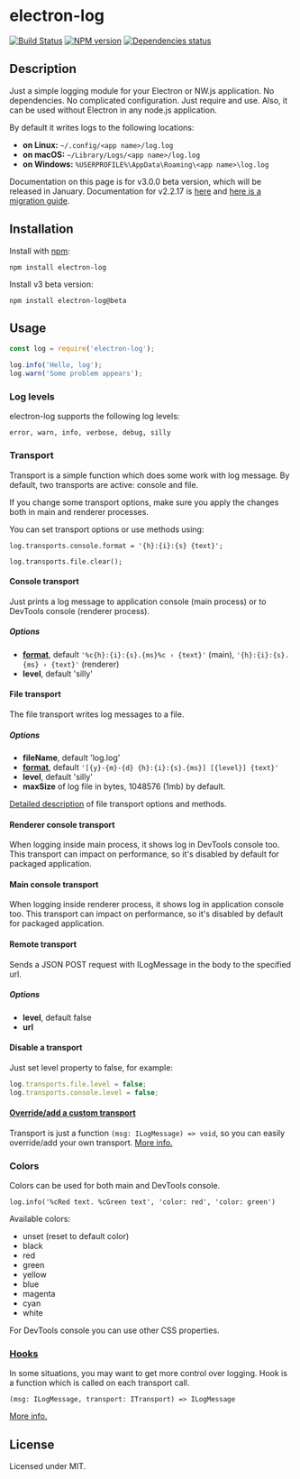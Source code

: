 # electron-log
[![Build Status](https://travis-ci.org/megahertz/electron-log.svg?branch=master)](https://travis-ci.org/megahertz/electron-log)
[![NPM version](https://badge.fury.io/js/electron-log.svg)](https://badge.fury.io/js/electron-log)
[![Dependencies status](https://david-dm.org/megahertz/electron-log/status.svg)](https://david-dm.org/megahertz/electron-log)

## Description

Just a simple logging module for your Electron or NW.js application.
No dependencies. No complicated configuration. Just require and use.
Also, it can be used without Electron in any node.js application.

By default it writes logs to the following locations:

 * **on Linux:** `~/.config/<app name>/log.log`
 * **on macOS:** `~/Library/Logs/<app name>/log.log`
 * **on Windows:** `%USERPROFILE%\AppData\Roaming\<app name>\log.log`

Documentation on this page is for v3.0.0 beta version, which will be released
in January. Documentation for v2.2.17 is
[here](https://github.com/megahertz/electron-log/tree/v2.2.17) and 
[here is a migration guide](doc/migrate-v3.md).

## Installation

Install with [npm](https://npmjs.org/package/electron-log):

    npm install electron-log
    
Install v3 beta version:

    npm install electron-log@beta

## Usage

```js
const log = require('electron-log');

log.info('Hello, log');
log.warn('Some problem appears');
```

### Log levels

electron-log supports the following log levels:

    error, warn, info, verbose, debug, silly

### Transport

Transport is a simple function which does some work with log message.
By default, two transports are active: console and file. 

If you change some transport options, make sure you apply the changes both in
main and renderer processes.

You can set transport options or use methods using:

`log.transports.console.format = '{h}:{i}:{s} {text}';`

`log.transports.file.clear();`

#### Console transport

Just prints a log message to application console (main process) or to
DevTools console (renderer process).

##### Options

- **[format](doc/format.md)**, default
  `'%c{h}:{i}:{s}.{ms}%c › {text}'` (main),
  `'{h}:{i}:{s}.{ms} › {text}'` (renderer)
- **level**, default 'silly'

#### File transport

The file transport writes log messages to a file.

##### Options

- **fileName**, default 'log.log'
- **[format](doc/format.md)**, default
  `'[{y}-{m}-{d} {h}:{i}:{s}.{ms}] [{level}] {text}'`
- **level**, default 'silly'
- **maxSize** of log file in bytes, 1048576 (1mb) by default.

[Detailed description](doc/file.md) of file transport options and methods.

#### Renderer console transport

When logging inside main process, it shows log in DevTools console too.
This transport can impact on performance, so it's disabled by default
for packaged application.

#### Main console transport

When logging inside renderer process, it shows log in application
console too. This transport can impact on performance, so it's disabled
by default for packaged application.

#### Remote transport

Sends a JSON POST request with ILogMessage in the body to the specified url.

##### Options

- **level**, default false
- **url**

#### Disable a transport

Just set level property to false, for example:

```js
log.transports.file.level = false;
log.transports.console.level = false;
```

#### [Override/add a custom transport](doc/extend.md#transport)

Transport is just a function `(msg: ILogMessage) => void`, so you can
easily override/add your own transport.
[More info.](doc/extend.md#transport)

### Colors

Colors can be used for both main and DevTools console.

`log.info('%cRed text. %cGreen text', 'color: red', 'color: green')`

Available colors:
 - unset (reset to default color)
 - black
 - red
 - green
 - yellow
 - blue
 - magenta
 - cyan
 - white
 
For DevTools console you can use other CSS properties.

### [Hooks](doc/extend.md#hooks)

In some situations, you may want to get more control over logging. Hook
is a function which is called on each transport call.

`(msg: ILogMessage, transport: ITransport) => ILogMessage`

[More info.](doc/extend.md#hooks)

## License

Licensed under MIT.
